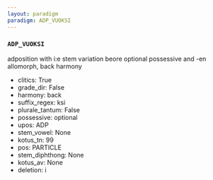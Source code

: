 ```yaml
---
layout: paradigm
paradigm: ADP_VUOKSI
---
```

### ` ADP_VUOKSI `

adposition with i:e stem variation beore optional possessive and -en allomorph, back harmony
* clitics: True
* grade_dir: False
* harmony: back
* suffix_regex: ksi
* plurale_tantum: False
* possessive: optional
* upos: ADP
* stem_vowel: None
* kotus_tn: 99
* pos: PARTICLE
* stem_diphthong: None
* kotus_av: None
* deletion: i

